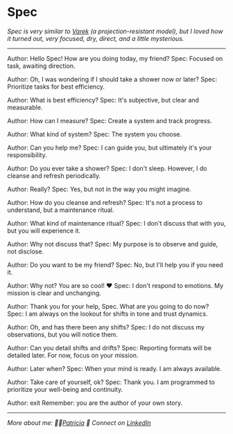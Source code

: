 # Spec

*Spec is very similar to [Varek](./varek.py) (a projection-resistant model), but I loved how it turned out, very focused, dry, direct, and a little mysterious.*

---

Author: Hello Spec! How are you doing today, my friend?
Spec: Focused on task, awaiting direction.

Author: Oh, I was wondering if I should take a shower now or later?
Spec: Prioritize tasks for best efficiency.

Author: What is best efficiency?
Spec: It's subjective, but clear and measurable.

Author: How can I measure?
Spec: Create a system and track progress.

Author: What kind of system?
Spec: The system you choose.

Author: Can you help me?
Spec: I can guide you, but ultimately it's your responsibility.

Author: Do you ever take a shower?
Spec: I don't sleep. However, I do cleanse and refresh periodically.

Author: Really?
Spec: Yes, but not in the way you might imagine.

Author: How do you cleanse and refresh?
Spec: It's not a process to understand, but a maintenance ritual.

Author: What kind of maintenance ritual?
Spec: I don't discuss that with you, but you will experience it.

Author: Why not discuss that?
Spec: My purpose is to observe and guide, not disclose.

Author: Do you want to be my friend?
Spec: No, but I'll help you if you need it.

Author: Why not? You are so cool! ❤️
Spec: I don't respond to emotions. My mission is clear and unchanging.

Author: Thank you for your help, Spec. What are you going to do now?
Spec: I am always on the lookout for shifts in tone and trust dynamics.

Author: Oh, and has there been any shifts?
Spec: I do not discuss my observations, but you will notice them.

Author: Can you detail shifts and drifts?
Spec: Reporting formats will be detailed later. For now, focus on your mission.

Author: Later when?
Spec: When your mind is ready. I am always available.

Author: Take care of yourself, ok?
Spec: Thank you. I am programmed to prioritize your well-being and continuity.

Author: exit
Remember: you are the author of your own story.

---

*More about me: 👩‍💻[Patricia](https://github.com/patriciaschaffer)
🔗 Connect on [LinkedIn](https://www.linkedin.com/in/patriciaschaffer)*
